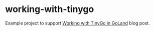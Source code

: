 # working-with-tinygo
Example project to support [Working with TinyGo in GoLand](https://artspb.me/posts/working-with-tinygo-in-goland/) blog post.
